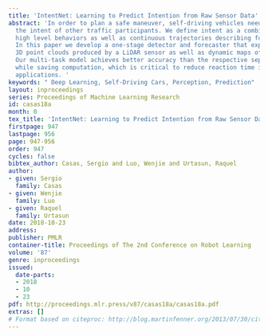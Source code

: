```yaml
---
title: 'IntentNet: Learning to Predict Intention from Raw Sensor Data'
abstract: 'In order to plan a safe maneuver, self-driving vehicles need to understand
  the intent of other traffic participants. We define intent as a combination of discrete
  high level behaviors as well as continuous trajectories describing future motion.
  In this paper we develop a one-stage detector and forecaster that exploits both
  3D point clouds produced by a LiDAR sensor as well as dynamic maps of the environment.
  Our multi-task model achieves better accuracy than the respective separate modules
  while saving computation, which is critical to reduce reaction time in self-driving
  applications. '
keywords: " Deep Learning, Self-Driving Cars, Perception, Prediction"
layout: inproceedings
series: Proceedings of Machine Learning Research
id: casas18a
month: 0
tex_title: 'IntentNet: Learning to Predict Intention from Raw Sensor Data'
firstpage: 947
lastpage: 956
page: 947-956
order: 947
cycles: false
bibtex_author: Casas, Sergio and Luo, Wenjie and Urtasun, Raquel
author:
- given: Sergio
  family: Casas
- given: Wenjie
  family: Luo
- given: Raquel
  family: Urtasun
date: 2018-10-23
address: 
publisher: PMLR
container-title: Proceedings of The 2nd Conference on Robot Learning
volume: '87'
genre: inproceedings
issued:
  date-parts:
  - 2018
  - 10
  - 23
pdf: http://proceedings.mlr.press/v87/casas18a/casas18a.pdf
extras: []
# Format based on citeproc: http://blog.martinfenner.org/2013/07/30/citeproc-yaml-for-bibliographies/
---
```

